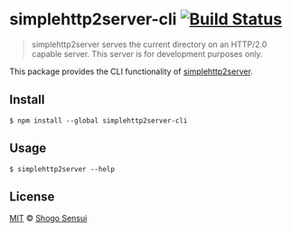 # simplehttp2server-cli [![Build Status](https://travis-ci.org/1000ch/simplehttp2server-cli.svg?branch=master)](https://travis-ci.org/1000ch/simplehttp2server-cli)

> simplehttp2server serves the current directory on an HTTP/2.0 capable server. This server is for development purposes only.

This package provides the CLI functionality of [simplehttp2server](https://github.com/1000ch/simplehttp2server).

## Install

```
$ npm install --global simplehttp2server-cli
```

## Usage

```
$ simplehttp2server --help
```

## License

[MIT](https://1000ch.mit-license.org) © [Shogo Sensui](https://github.com/1000ch)
